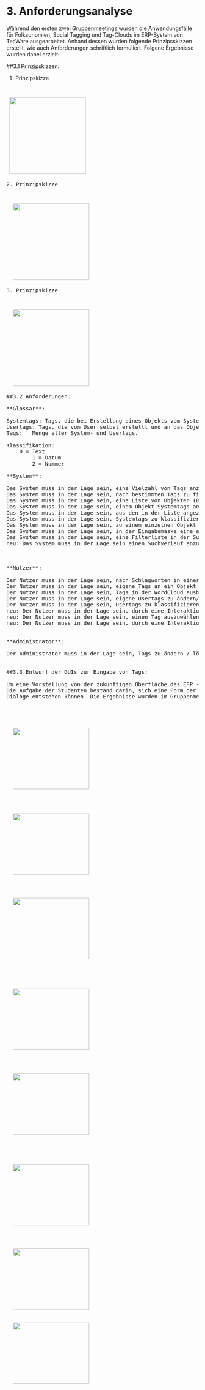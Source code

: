 # 3. Anforderungsanalyse

Während den ersten zwei Gruppenmeetings wurden die Anwendungsfälle für Folksonomien, Social
Tagging und Tag-Clouds im ERP-System von TecWare ausgearbeitet. Anhand dessen wurden folgende Prinzipsskizzen erstellt, wie auch Anforderungen schriftlich formuliert. Folgene Ergebnisse wurden dabei erzielt:

##3.1 Prinzipskizzen:

1. Prinzipskizze 
<pre><pre><pre> <img src="https://github.com/vardoo/terradbtag/blob/Dokumentation/Images/01Prinzipienskizze.png" width="200px" height="200px" /><br>
2. Prinzipskizze 
<pre><pre><pre>  <img src="https://github.com/vardoo/terradbtag/blob/Dokumentation/Images/02Prinzipienskizze.png" width="200px" height="200px" /><br>
3. Prinzipskizze 
<pre><pre><pre>  <img src="https://github.com/vardoo/terradbtag/blob/Dokumentation/Images/03Prinzipienskizze.png" width="200px" height="200px" />

##3.2 Anforderungen:

**Glossar**:

Systemtags: Tags, die bei Erstellung eines Objekts vom System generiert werden.
Usertags: Tags, die vom User selbst erstellt und an das Objekt angehangen werden. 
Tags: 	Menge aller System- und Usertags.

Klassifikation: 
    0 = Text
		1 = Datum
		2 = Nummer

**System**:

Das System muss in der Lage sein, eine Vielzahl von Tags anzuzeigen.
Das System muss in der Lage sein, nach bestimmten Tags zu filtern
Das System muss in der Lage sein, eine Liste von Objekten (Bestellnummer, Artikel, Artikelnummer, Kundennummer) zu verkleinern, nachdem nach einem bestimmten Tag gefiltert wurde.
Das System muss in der Lage sein, einem Objekt Systemtags anzuhängen.
Das System muss in der Lage sein, aus den in der Liste angezeigten Tags, eine WordCloud zu generieren und anzuzeigen.
Das System muss in der Lage sein, Systemtags zu klassifizieren. 
Das System muss in der Lage sein, zu einem einzelnen Objekt eine WordCloud zu generieren.
Das System muss in der Lage sein, in der Eingabemaske eine alphabetische Sortierung vorzunehemen.
Das System muss in der Lage sein, eine Filterliste in der Suchleiste zu generieren.
neu: Das System muss in der Lage sein einen Suchverlauf anzuzeigen.



**Nutzer**:

Der Nutzer muss in der Lage sein, nach Schlagworten in einer Eingabemaske zu suchen.
Der Nutzer muss in der Lage sein, eigene Tags an ein Objekt hinzuzufügen.
Der Nutzer muss in der Lage sein, Tags in der WordCloud ausblenden zu können.
Der Nutzer muss in der Lage sein, eigene Usertags zu ändern/löschen.
Der Nutzer muss in der Lage sein, Usertags zu klassifizieren.
neu: Der Nutzer muss in der Lage sein, durch eine Interaktion einen Tag als Filter zu setzen.
neu: Der Nutzer muss in der Lage sein, einen Tag auszuwählen.
neu: Der Nutzer muss in der Lage sein, durch eine Interaktion einen Tag auszublenden.


**Administrator**:

Der Administrator muss in der Lage sein, Tags zu ändern / löschen.


##3.3 Entwurf der GUIs zur Eingabe von Tags:

Um eine Vorstellung von der zukünftigen Oberfläche des ERP - Systems zu bekommen, wurden von den Studenten grafisch fünf GUIs entworfen. Diese sollten der Eingabe von Tags für sogenannte Datenobjekte dienen.
Die Aufgabe der Studenten bestand darin, sich eine Form der Eingabemöglichkeit für Tags zu überlegen wobei auch neue
Dialoge entstehen können. Die Ergebnisse wurden im Gruppenmeeting präsentiert und deren Verwendung, im Austausch mit Herrn Stein  diskutiert. 


<pre><pre><pre>  <img src="https://github.com/vardoo/terradbtag/blob/Dokumentation/Images/InlVSPopup.PNG" width="200px" height="160px" /><br>

<pre><pre>  <img src="https://github.com/vardoo/terradbtag/blob/Dokumentation/Images/BeispielMaskeOhne%20TE.PNG" width="200px" height="160px" />

<pre><pre><pre>  <img src="https://github.com/vardoo/terradbtag/blob/Dokumentation/Images/SAPmitInline.PNG" width="200px" height="160px" /><br>

<pre><pre><pre>  <img src="https://github.com/vardoo/terradbtag/blob/Dokumentation/Images/SAPmitPopUpPNG.PNG" width="200px" height="160px" />

<pre><pre><pre>  <img src="https://github.com/vardoo/terradbtag/blob/Dokumentation/Images/TwitterLIke.PNG" width="200px" height="160px" /><br>

<pre><pre><pre>  <img src="https://github.com/vardoo/terradbtag/blob/Dokumentation/Images/IDELike.PNG" width="200px" height="160px" />

<pre><pre><pre>  <img src="https://github.com/vardoo/terradbtag/blob/Dokumentation/Images/EvernoteLike.PNG" width="200px" height="160px" /><br>
<pre>  <img src="https://github.com/vardoo/terradbtag/blob/Dokumentation/Images/ClassikListBox.PNG" width="200px" height="160px" />









